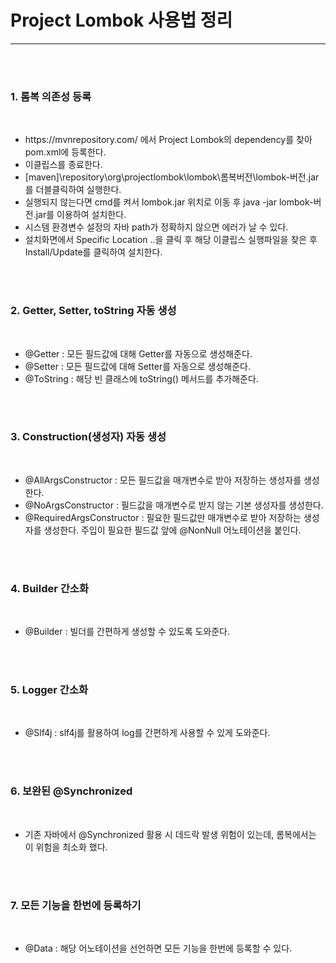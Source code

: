 <h1>Project Lombok 사용법 정리</h1><hr>
<br><br>

<h3>1. 롬복 의존성 등록</h3>
<br>
<ul>
  <li>https://mvnrepository.com/ 에서 Project Lombok의 dependency를 찾아 pom.xml에 등록한다. </li>
  <li>이클립스를 종료한다. </li>
  <li>[maven]\repository\org\projectlombok\lombok\롬복버전\lombok-버전.jar를 더블클릭하여 실행한다. </li>
  <li>실행되지 않는다면 cmd를 켜서 lombok.jar 위치로 이동 후 java -jar lombok-버전.jar를 이용하여 설치한다. </li>
  <li>시스템 환경변수 설정의 자바 path가 정확하지 않으면 에러가 날 수 있다.</li>
  <li>설치화면에서 Specific Location ..을 클릭 후 해당 이클립스 실행파일을 찾은 후 Install/Update를 클릭하여 설치한다. </li>
</ul>
<br><br>

<h3>2. Getter, Setter, toString 자동 생성</h3>
<br>
<ul>
  <li>@Getter : 모든 필드값에 대해 Getter를 자동으로 생성해준다. </li>
  <li>@Setter : 모든 필드값에 대해 Setter를 자동으로 생성해준다. </li>
  <li>@ToString : 해당 빈 클래스에 toString() 메서드를 추가해준다. </li>
</ul>
<br><br>

<h3>3. Construction(생성자) 자동 생성</h3>
<br>
<ul>
  <li>@AllArgsConstructor : 모든 필드값을 매개변수로 받아 저장하는 생성자를 생성한다. </li>
  <li>@NoArgsConstructor : 필드값을 매개변수로 받지 않는 기본 생성자를 생성한다. </li>
  <li>@RequiredArgsConstructor : 필요한 필드값만 매개변수로 받아 저장하는 생성자를 생성한다. 주입이 필요한 필드값 앞에 @NonNull 어노테이션을 붙인다. </li>
</ul>
<br><br>


<h3>4. Builder 간소화</h3>
<br>
<ul>
  <li>@Builder : 빌더를 간편하게 생성할 수 있도록 도와준다. </li>
</ul>
<br><br>

<h3>5. Logger 간소화</h3>
<br>
<ul>
  <li>@Slf4j : slf4j를 활용하여 log를 간편하게 사용할 수 있게 도와준다. </li>
</ul>
<br><br>

<h3>6. 보완된 @Synchronized</h3>
<br>
<ul>
  <li>기존 자바에서 @Synchronized 활용 시 데드락 발생 위험이 있는데, 롬복에서는 이 위험을 최소화 했다.</li>
</ul>
<br><br>

<h3>7. 모든 기능을 한번에 등록하기</h3>
<br>
<ul>
  <li>@Data : 해당 어노테이션을 선언하면  모든 기능을 한번에 등록할 수 있다.</li>
</ul>
<br><br>
